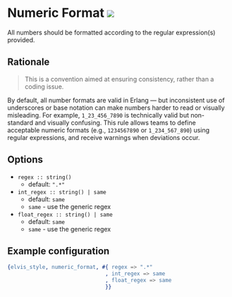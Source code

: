 # Numeric Format [![](https://img.shields.io/badge/since-1.3.0-blue)](https://github.com/inaka/elvis_core/releases/tag/1.3.0)

All numbers should be formatted according to the regular expression(s) provided.

## Rationale

> This is a convention aimed at ensuring consistency, rather than a coding issue.

By default, all number formats are valid in Erlang — but inconsistent use of underscores or base
notation can make numbers harder to read or visually misleading. For example, `1_23_456_7890` is
technically valid but non-standard and visually confusing. This rule allows teams to define
acceptable numeric formats (e.g., `1234567890` or `1_234_567_890`) using regular expressions,
and receive warnings when deviations occur.

## Options

- `regex :: string()`
  - default: `".*"`
- `int_regex :: string() | same`
  - default: `same`
  - `same` - use the generic regex
- `float_regex :: string() | same`
  - default: `same`
  - `same` - use the generic regex

## Example configuration

```erlang
{elvis_style, numeric_format, #{ regex => ".*"
                               , int_regex => same
                               , float_regex => same
                               }}
```

